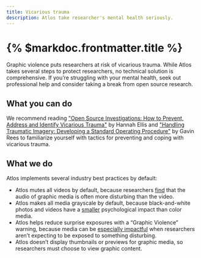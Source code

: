 ```yaml
---
title: Vicarious trauma
description: Atlos take researcher's mental health seriously. 
---
```


# {% $markdoc.frontmatter.title %}

Graphic violence puts researchers at risk of vicarious trauma. While Atlos takes several steps to protect researchers, no technical solution is comprehensive. If you’re struggling with your mental health, seek out professional help and consider taking a break from open source research.

## What you can do
We recommend reading ["Open Source Investigations: How to Prevent, Address and Identify Vicarious Trauma"](https://gijn.org/2019/02/05/open-source-investigations-how-to-prevent-address-and-identify-vicarious-trauma/) by Hannah Ellis and ["Handling Traumatic Imagery: Developing a Standard Operating Procedure"](https://dartcenter.org/resources/handling-traumatic-imagery-developing-standard-operating-procedure) by Gavin Rees to familiarize yourself with tactics for preventing and coping with vicarious trauma. 

## What we do
Atlos implements several industry best practices by default:
- Atlos mutes all videos by default, because researchers [find](http://eyewitnessmediahub.com/research/vicarious-trauma/findings/what-makes-eyewitness-media-traumatic-) that the audio of graphic media is often more disturbing than the video.
- Atlos makes all media grayscale by default, because black-and-white photos and videos have a [smaller](https://ojs.aaai.org/index.php/HCOMP/article/view/5270/5122) psychological impact than color media.
- Atlos helps reduce surprise exposures with a “Graphic Violence” warning, because media can be [especially impactful](http://eyewitnessmediahub.com/research/vicarious-trauma/findings/what-makes-eyewitness-media-traumatic-) when researchers aren’t expecting to be exposed to something disturbing.
- Atlos doesn’t display thumbnails or previews for graphic media, so researchers must choose to view graphic content. 